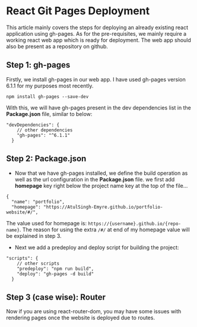 # React Git Pages Deployment
This article mainly covers the steps for deploying an already existing react application using gh-pages.
As for the pre-requisites, we mainly require a working react web app which is ready for deployment. The web app should also be present as a repository on github.

## Step 1: gh-pages
Firstly, we install gh-pages in our web app.
I have used gh-pages version 6.1.1 for my purposes most recently.
```
npm install gh-pages --save-dev
```
With this, we will have gh-pages present in the dev dependencies list in the <b>Package.json</b> file, similar to below:
```
"devDependencies": {
    // other dependencies
    "gh-pages": "^6.1.1"
  }
```
## Step 2: Package.json

- Now that we have gh-pages installed, we define the build operation as well as the url configuration in the <b>Package.json</b> file.
we first add <b>homepage</b> key right below the project name key at the top of the file...
```
{
  "name": "portfolio",
  "homepage": "https://AtulSingh-Emyre.github.io/portfolio-website/#/",
```

The value used for homepage is: `https://{username}.github.io/{repo-name}`. The reason for using the extra `/#/` at end of my homepage value will be explained in step 3.

- Next we add a predeploy and deploy script for building the project:
```
"scripts": {
    // other scripts
    "predeploy": "npm run build",
    "deploy": "gh-pages -d build"
  }
```

## Step 3 (case wise): Router 
Now if you are using react-router-dom, you may have some issues with rendering pages once the website is deployed due to routes.
